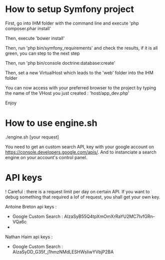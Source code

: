 # How to setup Symfony project 

First, go into IHM folder with the command line and execute 'php composer.phar install'

Then, execute 'bower install'

Then, run 'php bin/symfony_requirements' and check the results, if it is all green, you can step to the next step

Then, run 'php bin/console doctrine:database:create'

Then, set a new VirtualHost which leads to the 'web' folder into the IHM folder

You can now access with your preferred browser to the project by typing the name of the VHost you just created :
'host/app_dev.php'  

Enjoy

# How to use engine.sh

./engine.sh [your request]

You need to get an custom search API, key with your google account on https://console.developers.google.com/apis/.
And to instanciate a search engine on your account's control panel. 

# API keys
! Careful : there is a request limit per day on certain API. If you want to debug something that required a lof of request, you shall get your own key.

Antoine Breton api keys :
 - Google Custom Search : AIzaSyB55Q4tpXmOmXrRaYU2MC7IvfGRn-VQa6c
 - 

Nathan Haim api keys :
 - Google Custom Search : AIzaSyDD_G35f_j1hmzNMdLESHWsliwYVbjP2BA
